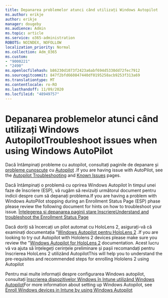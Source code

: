 ```yaml
---
title: Depanarea problemelor atunci când utilizați Windows Autopilot
ms.author: erikje
author: erikje
manager: dougeby
ms.audience: Admin
ms.topic: article
ms.service: o365-administration
ROBOTS: NOINDEX, NOFOLLOW
localization_priority: Normal
ms.collection: Adm_O365
ms.custom:
- "9000221"
- "2490"
ms.openlocfilehash: b86230d1073f2423a6abf694d5330dd72fec7912
ms.sourcegitcommit: 847f2bfd660847440df0195258acb9253f313a69
ms.translationtype: MT
ms.contentlocale: ro-RO
ms.lasthandoff: 11/09/2020
ms.locfileid: "48949757"
---
```

# <a name="troubleshoot-issues-when-using-windows-autopilot"></a><span data-ttu-id="48ae5-102">Depanarea problemelor atunci când utilizați Windows Autopilot</span><span class="sxs-lookup"><span data-stu-id="48ae5-102">Troubleshoot issues when using Windows AutoPilot</span></span>

<span data-ttu-id="48ae5-103">Dacă întâmpinați probleme cu autopilot, consultați paginile de depanare și [probleme cunoscute](https://docs.microsoft.com/windows/deployment/windows-autopilot/known-issues) cu [Autopilot](https://docs.microsoft.com/windows/deployment/windows-autopilot/troubleshooting) .</span><span class="sxs-lookup"><span data-stu-id="48ae5-103">If you are having issue with AutoPilot, see the [Autopilot Troubleshooting](https://docs.microsoft.com/windows/deployment/windows-autopilot/troubleshooting) and [Known Issues](https://docs.microsoft.com/windows/deployment/windows-autopilot/known-issues) pages.</span></span>

<span data-ttu-id="48ae5-104">Dacă întâmpinați o problemă cu oprirea Windows Autopilot în timpul unei faze de înscriere (ESP), vă rugăm să revizuiți următorul document pentru indicii despre cum să depanați problema.</span><span class="sxs-lookup"><span data-stu-id="48ae5-104">If you are having a problem with Windows AutoPilot stopping during an Enrollment Status Page (ESP) phase please review the following document for hints on how to troubleshoot your issue.</span></span> [<span data-ttu-id="48ae5-105">Înțelegerea și depanarea paginii stare înscriere</span><span class="sxs-lookup"><span data-stu-id="48ae5-105">Understand and troubleshoot the Enrollment Status Page</span></span>](https://docs.microsoft.com/troubleshoot/mem/intune/understand-troubleshoot-esp)

<span data-ttu-id="48ae5-106">Dacă doriți să încercați un pilot automat cu HoloLens 2, asigurați-vă că examinați documentația "[Windows Autopilot pentru HoloLens 2](https://docs.microsoft.com/hololens/hololens2-autopilot) .</span><span class="sxs-lookup"><span data-stu-id="48ae5-106">If you are looking to try out Autopilot with Hololens 2 devices please make sure you review the "[Windows Autopilot for HoloLens 2](https://docs.microsoft.com/hololens/hololens2-autopilot) documentation.</span></span> <span data-ttu-id="48ae5-107">Acest lucru vă va ajuta să înțelegeți cerințele preliminare și pașii recomandați pentru înscrierea HoloLens 2 utilizând Autopilot</span><span class="sxs-lookup"><span data-stu-id="48ae5-107">This will help you to understand the pre-requisites and recommended steps for enrolling Hololens 2 using Autopilot</span></span>  

<span data-ttu-id="48ae5-108">Pentru mai multe informații despre configurarea Windows autopilot, consultați [înscrierea dispozitivelor Windows în Intune utilizând Windows Autopilot](https://docs.microsoft.com/intune/enrollment/enrollment-autopilot)</span><span class="sxs-lookup"><span data-stu-id="48ae5-108">For more information about setting up Windows Autopilot, see [Enroll Windows devices in Intune by using Windows Autopilot](https://docs.microsoft.com/intune/enrollment/enrollment-autopilot)</span></span>